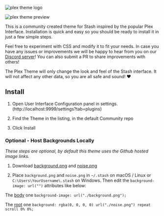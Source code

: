 ![plex theme logo](https://user-images.githubusercontent.com/63812189/79496351-dddbf780-7fda-11ea-9e68-46d0eeb4e92f.png)

![plex theme preview](https://user-images.githubusercontent.com/1358708/178891502-c71e4278-0378-4154-91a6-07e1a8eaa1df.png)

This is a community created theme for Stash inspired by the popular Plex Interface. Installation is quick and easy so you should be ready to install it in just a few simple steps.

Feel free to experiment with CSS and modify it to fit your needs. In case you have any issues or improvements we will be happy to hear from you on our [Discord server](https://discord.gg/2TsNFKt)! You can also submit a PR to share improvements with others!

The Plex Theme will only change the look and feel of the Stash interface. It will not affect any other data, so you are all safe and sound! :heart:

## Install

1. Open User Interface Configuration panel in settings. (http://localhost:9999/settings?tab=plugins)

2. Find the Theme in the listing, in the default Community repo

3. Click Install

### Optional - Host Backgrounds Locally

_These steps are optional, by default this theme uses the Github hosted image links._

1. Download [background.png](https://user-images.githubusercontent.com/63812189/79506691-4af78900-7feb-11ea-883e-87b8e05ceb1c.png) and [noise.png](https://user-images.githubusercontent.com/63812189/79506696-4c28b600-7feb-11ea-8176-12a46454d87a.png)

2. Place `background.png` and `noise.png` in `~/.stash` on macOS / Linux or `C:\Users\YourUsername\.stash` on Windows. Then edit the `background-image: url("")` attributes like below:  

The [body](https://github.com/stashapp/CommunityScripts/blob/main/themes/Theme-Plex/plex.css#L7) one `background-image: url("./background.png");`

The [root](https://github.com/stashapp/CommunityScripts/blob/main/themes/Theme-Plex/plex.css#L18) one `background: rgba(0, 0, 0, 0) url("./noise.png") repeat scroll 0% 0%;`
